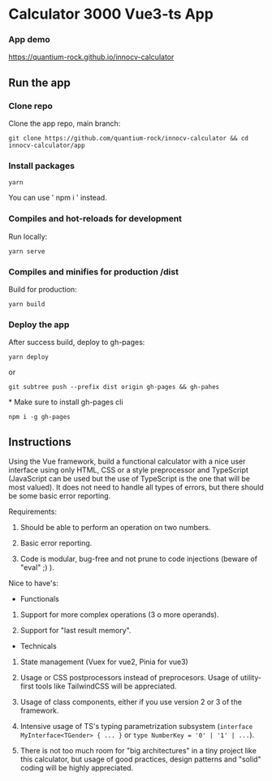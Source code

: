 # Calculator 3000 Vue3-ts App

### App demo

https://quantium-rock.github.io/innocv-calculator

## Run the app

### Clone repo

Clone the app repo, main branch:

```
git clone https://github.com/quantium-rock/innocv-calculator && cd innocv-calculator/app
```

### Install packages

```
yarn
```

You can use ' npm i ' instead.

### Compiles and hot-reloads for development

Run locally:

```
yarn serve
```

### Compiles and minifies for production /dist

Build for production:

```
yarn build
```

### Deploy the app

After success build, deploy to gh-pages:

```
yarn deploy
```

or

```
git subtree push --prefix dist origin gh-pages && gh-pahes
```

\* Make sure to install gh-pages cli

```
npm i -g gh-pages
```

## Instructions

Using the Vue framework, build a functional calculator with a nice user interface using only HTML, CSS or a style preprocessor and TypeScript (JavaScript can be used but the use of TypeScript is the one that will be most valued). It does not need to handle all types of errors, but there should be some basic error reporting.

Requirements:

1.  Should be able to perform an operation on two numbers.

2.  Basic error reporting.

3.  Code is modular, bug-free and not prune to code injections (beware of "eval" ;) ).

Nice to have's:

- Functionals

1.  Support for more complex operations (3 o more operands).

2.  Support for "last result memory".

- Technicals

1.  State management (Vuex for vue2, Pinia for vue3)

2.  Usage or CSS postprocessors instead of preprocesors. Usage of utility-first tools like TailwindCSS will be appreciated.

3.  Usage of class components, either if you use version 2 or 3 of the framework.

4.  Intensive usage of TS's typing parametrization subsystem (`interface MyInterface<TGender> { ... }` or `type NumberKey = '0' | '1' | ...`).

5.  There is not too much room for "big architectures" in a tiny project like this calculator, but usage of good practices, design patterns and "solid" coding will be highly appreciated.

